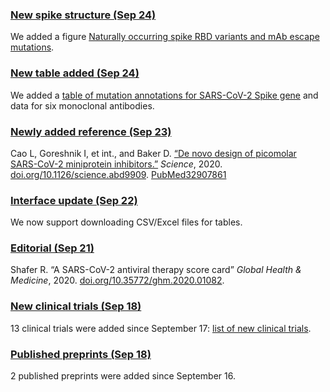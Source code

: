 <!--
Homepage version latest-updates

Instruction:

1. Always use three hashtags (###) to start a section title.

2. Please include an anchor link to the detailed latest updates page in each section title.
   You can click the 🔗 symbol on detailed latest updates page to find out the corresponding anchor link.
   Please follow the existing sections for the correct format.

3. One paragraph description for each section. The paragraph should contain less than ~200 chars.

4. Dated updates should be listed in descending order.

5. For links from covdb.stanford.edu, please remove the leading "https://covdb.stanford.edu".
   For example, "https://covdb.stanford.edu/page/updates/" should be shorten to "/page/updates/".

6. Try not to include plain links such as [https://stanford.cloud-cme.com/default.aspx?P=0&EID=38044](https://stanford.cloud-cme.com/default.aspx?P=0&EID=38044).
   Please include readable content in the bracket, e.g. [video](https://stanford.cloud-cme.com/default.aspx?P=0&EID=38044).

7. Please do not delete this instruction.

-->
### [New spike structure (Sep 24)](/page/updates/#new.spike.structure.sep.24.)
We added a figure [Naturally occurring spike RBD variants and mAb escape mutations](/page/spike-structures/#fig10).

### [New table added (Sep 24)](/page/updates/#new.table.added.sep.24.)
We added a [table of mutation annotations for SARS-CoV-2 Spike gene](/page/mutannot-spike-table/) and data for six monoclonal antibodies.

### [Newly added reference (Sep 23)](/page/updates/#newly.added.reference.sep.23.)

Cao L, Goreshnik I, et int., and Baker D. [“De novo design of picomolar SARS-CoV-2 miniprotein inhibitors.”](/search/?article=Cao20e) _Science_, 2020. [doi.org/10.1126/science.abd9909](https://doi.org/10.1126/science.abd9909). [PubMed32907861](https://www.ncbi.nlm.nih.gov/pubmed/32907861/)

### [Interface update (Sep 22)](/page/updates/#interface.update.sep.22.)
We now support downloading CSV/Excel files for tables.

### [Editorial (Sep 21)](/page/updates/#a.sars-cov-2.antiviral.therapy.score.card.sep.21.)

Shafer R. “A SARS-CoV-2 antiviral therapy score card” _Global Health & Medicine_, 2020. [doi.org/10.35772/ghm.2020.01082](https://doi.org/10.35772/ghm.2020.01082).

### [New clinical trials (Sep 18)](/page/updates/#new.clinical.trials.sep.18.)

13 clinical trials were added since September 17: [list of new clinical trials](/clinical-trials/?fromDate=2020-09-17).

### [Published preprints (Sep 18)](/page/updates/#published.preprints.sep.16.sep.18.)

2 published preprints were added since September 16.

